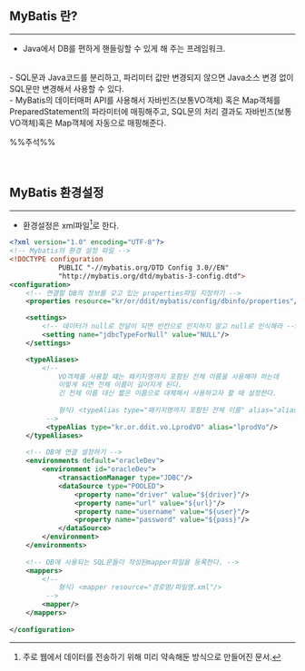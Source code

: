 <br><br>

## MyBatis 란?
--- 
- Java에서 DB를 편하게 핸들링할 수 있게 해 주는 프레임워크.
 <br>
- SQL문과 Java코드를 분리하고, 파리미터 값만 변경되지 않으면 Java소스 변경 없이 SQL문만 변경해서 사용할 수 있다.
 <br>
- MyBatis의 데이터매퍼 API를 사용해서 자바빈즈(보통VO객체) 혹은 Map객체를 PreparedStatement의 파라미터에 매핑해주고, SQL문의 처리 결과도 자바빈즈(보통VO객체)혹은 Map객체에 자동으로 매핑해준다.

%%주석%%
<br>
<br>
<br>
## MyBatis 환경설정
--- 

- 환경설정은 xml파일[^1]로 한다.

```xml
<?xml version="1.0" encoding="UTF-8"?>
<!-- Mybatis의 환경 설정 파일 -->
<!DOCTYPE configuration
			PUBLIC "-//mybatis.org/DTD Config 3.0//EN"
			"http://mybatis.org/dtd/mybatis-3-config.dtd">
<configuration>
	<!-- 연결할 DB의 정보를 갖고 있는 properties파일 지정하기 -->
	<properties resource="kr/or/ddit/mybatis/config/dbinfo/properties"/>

	<settings>
		<!-- 데이터가 null로 전달이 되면 빈칸으로 인지하지 말고 null로 인식해라 -->
		<setting name="jdbcTypeForNull" value="NULL"/>
	</settings>

	<typeAliases>
		<!-- 
			VO객체를 사용할 떄는 패키지명까지 포함된 전체 이름을 사용해야 하는데
			이렇게 되면 전체 이름이 길어지게 된다.
			긴 전체 이름 대신 짧은 이름으로 대체해서 사용하고자 할 때 설정한다.
			
			형식) <typeAlias type="패키지명까지 포함된 전체 이름" alias="alias명"/>
		 -->
		 <typeAlias type="kr.or.ddit.vo.LprodVO" alias="lprodVo"/>
	</typeAliases>
	
	<!-- DB에 연결 설정하기 -->
	<environments default="oracleDev">
		<environment id="oracleDev">
			<transactionManager type="JDBC"/>
			<dataSource type="POOLED">
				<property name="driver" value="${driver}"/>
				<property name="url" value="${url}"/>
				<property name="username" value="${user}"/>
				<property name="password" value="${pass}"/>
			</dataSource>				
		</environment>
	</environments>
	
	<!-- DB에 사용되는 SQL문들이 작성된mapper파일을 등록한다. -->
	<mappers>
		<!-- 
			형식) <mapper resource="경로명/파일명.xml"/>
		 -->
		<mapper/>
	</mappers>
	
</configuration>

```











[^1]: 주로 웹에서 데이터를 전송하기 위해 미리 약속해둔 방식으로 만들어진 문서.